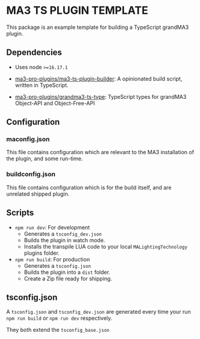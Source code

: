 # MA3 TS PLUGIN TEMPLATE

This package is an example template for building a TypeScript grandMA3 plugin.

## Dependencies

- Uses node `>=16.17.1`

- [ma3-pro-plugins/ma3-ts-plugin-builder](https://github.com/ma3-pro-plugins/ma3-ts-plugin-builder): A opinionated build script, written in TypeScript.
- [ma3-pro-plugins/grandma3-ts-type](https://github.com/ma3-pro-plugins/grandma3-ts-types): TypeScript types for grandMA3 Object-API and Object-Free-API

## Configuration

### maconfig.json

This file contains configuration which are relevant to the MA3 installation of the plugin, and some run-time.

### buildconfig.json

This file contains configuration which is for the build itself, and are unrelated shipped plugin.

## Scripts

- `npm run dev`: For development
  - Generates a `tsconfig_dev.json` 
  - Builds the plugin in watch mode.
  - Installs the transpile LUA code to your local `MALightingTechnology` plugins folder.
- `npm run build`: For production
  - Generates a `tsconfig.json` 
  - Builds the plugin into a `dist` folder.
  - Create a Zip file ready for shipping.

## tsconfig.json

A `tsconfig.json` and `tsconfig_dev.json` are generated every time your run `npm run build` or `npm run dev` respectively.

They both extend the `tsconfig_base.json`

